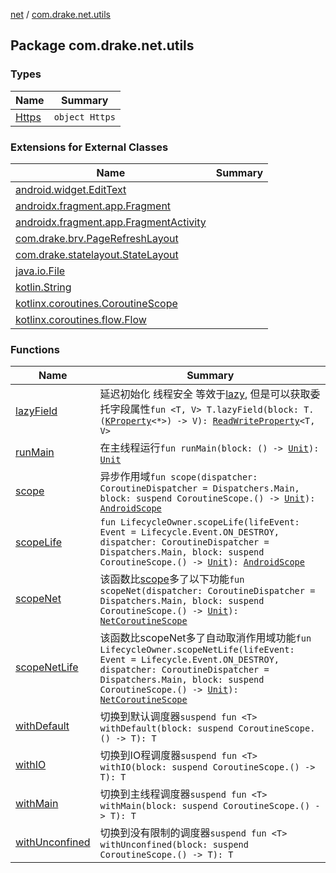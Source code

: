 [net](../index.md) / [com.drake.net.utils](./index.md)

## Package com.drake.net.utils

### Types

| Name | Summary |
|---|---|
| [Https](-https/index.md) | `object Https` |

### Extensions for External Classes

| Name | Summary |
|---|---|
| [android.widget.EditText](android.widget.-edit-text/index.md) |  |
| [androidx.fragment.app.Fragment](androidx.fragment.app.-fragment/index.md) |  |
| [androidx.fragment.app.FragmentActivity](androidx.fragment.app.-fragment-activity/index.md) |  |
| [com.drake.brv.PageRefreshLayout](com.drake.brv.-page-refresh-layout/index.md) |  |
| [com.drake.statelayout.StateLayout](com.drake.statelayout.-state-layout/index.md) |  |
| [java.io.File](java.io.-file/index.md) |  |
| [kotlin.String](kotlin.-string/index.md) |  |
| [kotlinx.coroutines.CoroutineScope](kotlinx.coroutines.-coroutine-scope/index.md) |  |
| [kotlinx.coroutines.flow.Flow](kotlinx.coroutines.flow.-flow/index.md) |  |

### Functions

| Name | Summary |
|---|---|
| [lazyField](lazy-field.md) | 延迟初始化 线程安全 等效于[lazy](#), 但是可以获取委托字段属性`fun <T, V> T.lazyField(block: T.(`[`KProperty`](https://kotlinlang.org/api/latest/jvm/stdlib/kotlin.reflect/-k-property/index.html)`<*>) -> V): `[`ReadWriteProperty`](https://kotlinlang.org/api/latest/jvm/stdlib/kotlin.properties/-read-write-property/index.html)`<T, V>` |
| [runMain](run-main.md) | 在主线程运行`fun runMain(block: () -> `[`Unit`](https://kotlinlang.org/api/latest/jvm/stdlib/kotlin/-unit/index.html)`): `[`Unit`](https://kotlinlang.org/api/latest/jvm/stdlib/kotlin/-unit/index.html) |
| [scope](scope.md) | 异步作用域`fun scope(dispatcher: CoroutineDispatcher = Dispatchers.Main, block: suspend CoroutineScope.() -> `[`Unit`](https://kotlinlang.org/api/latest/jvm/stdlib/kotlin/-unit/index.html)`): `[`AndroidScope`](../com.drake.net.scope/-android-scope/index.md) |
| [scopeLife](scope-life.md) | `fun LifecycleOwner.scopeLife(lifeEvent: Event = Lifecycle.Event.ON_DESTROY, dispatcher: CoroutineDispatcher = Dispatchers.Main, block: suspend CoroutineScope.() -> `[`Unit`](https://kotlinlang.org/api/latest/jvm/stdlib/kotlin/-unit/index.html)`): `[`AndroidScope`](../com.drake.net.scope/-android-scope/index.md) |
| [scopeNet](scope-net.md) | 该函数比[scope](kotlinx.coroutines.flow.-flow/scope.md)多了以下功能`fun scopeNet(dispatcher: CoroutineDispatcher = Dispatchers.Main, block: suspend CoroutineScope.() -> `[`Unit`](https://kotlinlang.org/api/latest/jvm/stdlib/kotlin/-unit/index.html)`): `[`NetCoroutineScope`](../com.drake.net.scope/-net-coroutine-scope/index.md) |
| [scopeNetLife](scope-net-life.md) | 该函数比scopeNet多了自动取消作用域功能`fun LifecycleOwner.scopeNetLife(lifeEvent: Event = Lifecycle.Event.ON_DESTROY, dispatcher: CoroutineDispatcher = Dispatchers.Main, block: suspend CoroutineScope.() -> `[`Unit`](https://kotlinlang.org/api/latest/jvm/stdlib/kotlin/-unit/index.html)`): `[`NetCoroutineScope`](../com.drake.net.scope/-net-coroutine-scope/index.md) |
| [withDefault](with-default.md) | 切换到默认调度器`suspend fun <T> withDefault(block: suspend CoroutineScope.() -> T): T` |
| [withIO](with-i-o.md) | 切换到IO程调度器`suspend fun <T> withIO(block: suspend CoroutineScope.() -> T): T` |
| [withMain](with-main.md) | 切换到主线程调度器`suspend fun <T> withMain(block: suspend CoroutineScope.() -> T): T` |
| [withUnconfined](with-unconfined.md) | 切换到没有限制的调度器`suspend fun <T> withUnconfined(block: suspend CoroutineScope.() -> T): T` |
